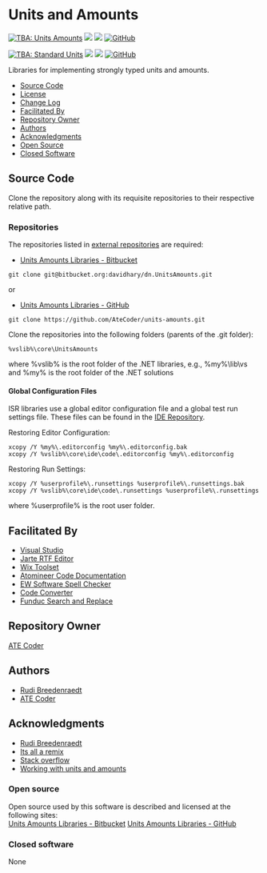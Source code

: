 # Units and Amounts

[![TBA: Units Amounts](https://github.com/AteCoder/units-amounts/actions/workflows/ci.yaml/badge.svg)](https://github.com/AteCoder/units-amounts/actions/workflows/ci.yaml)
[![](https://img.shields.io/nuget/dt/cc.isr.UnitsAmounts?color=004880&label=downloads&logo=NuGet)](https://www.nuget.org/packages/cc.isr.UnitsAmounts/)
[![](https://img.shields.io/nuget/vpre/cc.isr.UnitsAmounts?color=%23004880&label=NuGet&logo=nuget)](https://www.nuget.org/packages/cc.isr.UnitsAmounts/)
[![GitHub](https://img.shields.io/github/license/AteCoder/units-amounts?color=%231281c0)](LICENSE)

[![TBA: Standard Units](https://github.com/AteCoder/units-amounts/actions/workflows/ci.yaml/badge.svg)](https://github.com/AteCoder/units-amounts/actions/workflows/ci.yaml)
[![](https://img.shields.io/nuget/dt/cc.isr.UnitsAmounts.standard.units?color=004880&label=downloads&logo=NuGet)](https://www.nuget.org/packages/cc.isr.UnitsAmounts/)
[![](https://img.shields.io/nuget/vpre/cc.isr.UnitsAmounts.standard.units?color=%23004880&label=NuGet&logo=nuget)](https://www.nuget.org/packages/cc.isr.UnitsAmounts/)
[![GitHub](https://img.shields.io/github/license/AteCoder/units-amounts?color=%231281c0)](LICENSE)

Libraries for implementing strongly typed units and amounts.

* [Source Code](#Source-Code)
* [License](LICENSE)
* [Change Log](CHANGELOG.md)
* [Facilitated By](#FacilitatedBy)
* [Repository Owner](#Repository-Owner)
* [Authors](#Authors)
* [Acknowledgments](#Acknowledgments)
* [Open Source](#Open-Source)
* [Closed Software](#Closed-software)

<a name="Source-Code"></a>
## Source Code
Clone the repository along with its requisite repositories to their respective relative path.

### Repositories
The repositories listed in [external repositories](ExternalReposCommits.csv) are required:
* [Units Amounts Libraries - Bitbucket]

```
git clone git@bitbucket.org:davidhary/dn.UnitsAmounts.git
```

or  
* [Units Amounts Libraries - GitHub]

```
git clone https://github.com/AteCoder/units-amounts.git
```

Clone the repositories into the following folders (parents of the .git folder):
```
%vslib%\core\UnitsAmounts
```
where %vslib% is the root folder of the .NET libraries, e.g., %my%\lib\vs 
and %my% is the root folder of the .NET solutions

#### Global Configuration Files
ISR libraries use a global editor configuration file and a global test run settings file. 
These files can be found in the [IDE Repository].

Restoring Editor Configuration:
```
xcopy /Y %my%\.editorconfig %my%\.editorconfig.bak
xcopy /Y %vslib%\core\ide\code\.editorconfig %my%\.editorconfig
```

Restoring Run Settings:
```
xcopy /Y %userprofile%\.runsettings %userprofile%\.runsettings.bak
xcopy /Y %vslib%\core\ide\code\.runsettings %userprofile%\.runsettings
```
where %userprofile% is the root user folder.

<a name="FacilitatedBy"></a>
## Facilitated By
* [Visual Studio]
* [Jarte RTF Editor]
* [Wix Toolset]
* [Atomineer Code Documentation]
* [EW Software Spell Checker]
* [Code Converter]
* [Funduc Search and Replace]

<a name="Repository-Owner"></a>
## Repository Owner

[ATE Coder]

<a name="Authors"></a>
## Authors

* [Rudi Breedenraedt]
* [ATE Coder]

<a name="Acknowledgments"></a>
## Acknowledgments

* [Rudi Breedenraedt]
* [Its all a remix]
* [Stack overflow]
* [Working with units and amounts]

<a name="Open-Source"></a>
### Open source
Open source used by this software is described and licensed 
at the following sites:  
[Units Amounts Libraries - Bitbucket]
[Units Amounts Libraries - GitHub]

<a name="Closed-software"></a>
### Closed software
None

[Working with units and amounts]: https://www.codeproject.com/Articles/611731/Working-with-Units-and-Amounts
[Units Amounts Libraries - Bitbucket]: https://bitbucket.org/davidhary/dn.UnitsAmounts
[Units Amounts Libraries - GitHub]: https://github.com/atecoder/units-amounts
[Rudi Breedenraedt]: https://www.codeproject.com/Articles/611731/Working-with-Units-and-Amounts

[IDE Repository]: https://www.bitbucket.org/davidhary/vs.ide
[external repositories]: ExternalReposCommits.csv

[ATE Coder]: https://www.IntegratedScientificResources.com
[Its all a remix]: https://www.everythingisaremix.info
[John Simmons]: https://www.codeproject.com/script/Membership/View.aspx?mid=7741
[Stack overflow]: https://www.stackoveflow.com

[Visual Studio]: https://www.visualstudio.com/
[Jarte RTF Editor]: https://www.jarte.com/ 
[WiX Toolset]: https://www.wixtoolset.org/
[Atomineer Code Documentation]: https://www.atomineerutils.com/
[EW Software Spell Checker]: https://github.com/EWSoftware/VSSpellChecker/wiki/
[Code Converter]: https://github.com/icsharpcode/CodeConverter
[Funduc Search and Replace]: http://www.funduc.com/search_replace.htm

